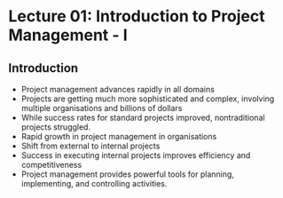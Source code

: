 # Lecture 01: Introduction to Project Management - I

## Introduction
* Project management advances rapidly in all domains
* Projects are getting much more sophisticated and complex, involving
multiple organisations and billions of dollars
* While success rates for standard projects improved, nontraditional
projects struggled.
* Rapid growth in project management in organisations
* Shift from external to internal projects
* Success in executing internal projects improves efficiency and
competitiveness
* Project management provides powerful tools for planning, implementing,
and controlling activities.